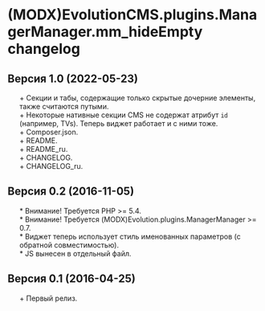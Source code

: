 # (MODX)EvolutionCMS.plugins.ManagerManager.mm_hideEmpty changelog


## Версия 1.0 (2022-05-23)
* \+ Секции и табы, содержащие только скрытые дочерние элементы, также считаются путыми.
* \+ Некоторые нативные секции CMS не содержат атрибут `id` (например, TVs). Теперь виджет работает и с ними тоже.
* \+ Composer.json.
* \+ README.
* \+ README_ru.
* \+ CHANGELOG.
* \+ CHANGELOG_ru.


## Версия 0.2 (2016-11-05)
* \* Внимание! Требуется PHP >= 5.4.
* \* Внимание! Требуется (MODX)Evolution.plugins.ManagerManager >= 0.7.
* \* Виджет теперь использует стиль именованных параметров (с обратной совместимостью).
* \* JS вынесен в отдельный файл.


## Версия 0.1 (2016-04-25)
* \+ Первый релиз.


<link rel="stylesheet" type="text/css" href="https://raw.githack.com/DivanDesign/CSS.ddMarkdown/master/style.min.css" />
<style>ul{list-style:none;}</style>